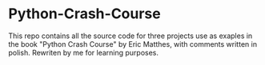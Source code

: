 # Python-Crash-Course
This repo contains all the source code for three projects use as exaples in the book "Python Crash Course" by Eric Matthes, with comments written in polish. Rewriten by me for learning purposes.
